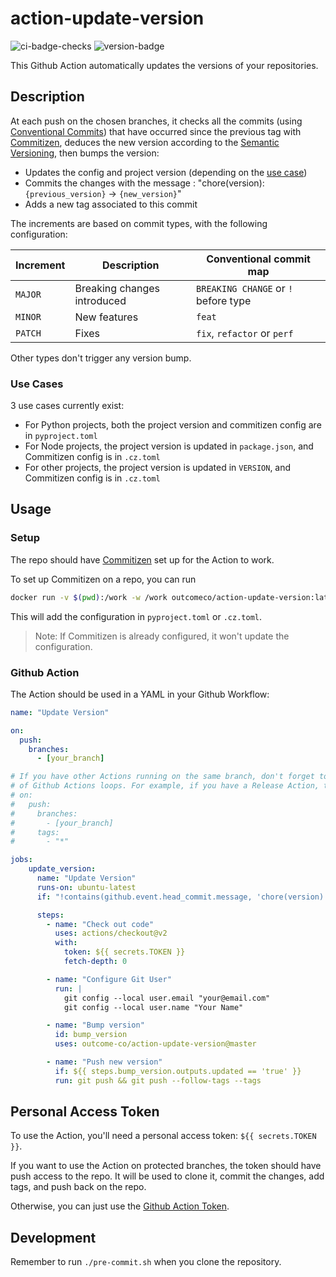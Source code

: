 # action-update-version
![ci-badge-checks](https://github.com/outcome-co/action-update-version/workflows/Checks/badge.svg) ![version-badge](https://img.shields.io/badge/version-0.8.0-brightgreen)

This Github Action automatically updates the versions of your repositories.

## Description

At each push on the chosen branches, it checks all the commits (using [Conventional Commits](https://www.conventionalcommits.org/en/v1.0.0/)) that have occurred since the previous tag with [Commitizen](https://github.com/commitizen-tools/commitizen), deduces the new version according to the [Semantic Versioning](https://semver.org/), then bumps the version:
- Updates the config and project version (depending on the [use case](https://github.com/outcome-co/action-update-version#use-cases))
- Commits the changes with the message : "chore(version): `{previous_version}` &rarr; `{new_version}`"
- Adds a new tag associated to this commit

The increments are based on commit types, with the following configuration: 

| Increment | Description                 | Conventional commit map             |
| --------- | --------------------------- | ----------------------------------- |
| `MAJOR`   | Breaking changes introduced | `BREAKING CHANGE` or `!` before type|
| `MINOR`   | New features                | `feat`                              |
| `PATCH`   | Fixes                       | `fix`, `refactor` or `perf`         |

Other types don't trigger any version bump.

### Use Cases

3 use cases currently exist:
- For Python projects, both the project version and commitizen config are in `pyproject.toml`
- For Node projects, the project version is updated in `package.json`, and Commitizen config is in `.cz.toml`
- For other projects, the project version is updated in `VERSION`, and Commitizen config is in `.cz.toml`

## Usage

### Setup
The repo should have [Commitizen](https://github.com/commitizen-tools/commitizen) set up for the Action to work.

To set up Commitizen on a repo, you can run
```bash
docker run -v $(pwd):/work -w /work outcomeco/action-update-version:latest init
```
This will add the configuration in `pyproject.toml` or `.cz.toml`.
> Note: If Commitizen is already configured, it won't update the configuration.

### Github Action
The Action should be used in a YAML in your Github Workflow:

```yaml
name: "Update Version"

on:
  push:
    branches:
      - [your_branch]

# If you have other Actions running on the same branch, don't forget to adapt them to avoid the creation
# of Github Actions loops. For example, if you have a Release Action, the condition could be :
# on:
#   push:
#     branches:
#       - [your_branch]
#     tags:
#       - "*"

jobs:
    update_version:
      name: "Update Version"
      runs-on: ubuntu-latest
      if: "!contains(github.event.head_commit.message, 'chore(version): ')"

      steps:
        - name: "Check out code"
          uses: actions/checkout@v2
          with:
            token: ${{ secrets.TOKEN }}
            fetch-depth: 0

        - name: "Configure Git User"
          run: |
            git config --local user.email "your@email.com"
            git config --local user.name "Your Name"

        - name: "Bump version"
          id: bump_version
          uses: outcome-co/action-update-version@master

        - name: "Push new version"
          if: ${{ steps.bump_version.outputs.updated == 'true' }}
          run: git push && git push --follow-tags --tags
```

## Personal Access Token

To use the Action, you'll need a personal access token: `${{ secrets.TOKEN }}`.

If you want to use the Action on protected branches, the token should have push access to the repo. It will be used to clone it, commit the changes, add tags, and push back on the repo.

Otherwise, you can just use the [Github Action Token](https://help.github.com/en/actions/configuring-and-managing-workflows/authenticating-with-the-github_token).

## Development

Remember to run `./pre-commit.sh` when you clone the repository.

